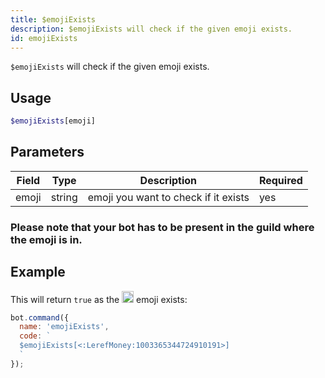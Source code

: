 ```yaml
---
title: $emojiExists 
description: $emojiExists will check if the given emoji exists.
id: emojiExists
---
```


`$emojiExists` will check if the given emoji exists.

## Usage

```php
$emojiExists[emoji]
```

## Parameters 


| Field     | Type    | Description                                        | Required |
|-----------|---------|----------------------------------------------------|----------|
| emoji     | string  | emoji you want to check if it exists               | yes      |

### Please note that your bot has to be present in the guild where the emoji is in.

## Example

This will return `true` as the <img src="https://cdn.discordapp.com/emojis/1003365344724910191.webp?size=96&quality=lossless" width="19"> emoji exists:

```javascript
bot.command({
  name: 'emojiExists',
  code: `
  $emojiExists[<:LerefMoney:1003365344724910191>]
  `
});
```
